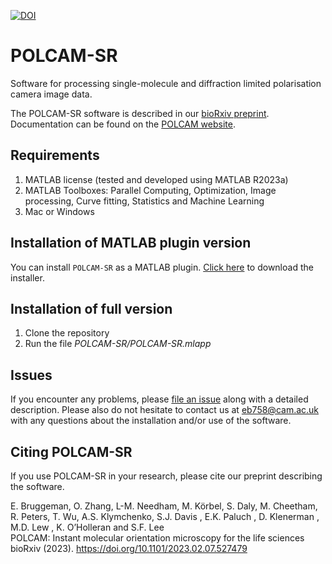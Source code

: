 [![DOI](https://zenodo.org/badge/467032164.svg)](https://zenodo.org/doi/10.5281/zenodo.10732422)

# POLCAM-SR

Software for processing single-molecule and diffraction limited polarisation camera image data.

The POLCAM-SR software is described in our [bioRxiv preprint](https://doi.org/10.1101/2023.02.07.527479). Documentation can be found on the [POLCAM website](https://theleelab.github.io/POLCAM-site/software_polcam_sr).

## Requirements

1. MATLAB license (tested and developed using MATLAB R2023a)
2. MATLAB Toolboxes: Parallel Computing, Optimization, Image processing, Curve fitting, Statistics and Machine Learning
3. Mac or Windows

## Installation of MATLAB plugin version

You can install `POLCAM-SR` as a MATLAB plugin. [Click here](https://github.com/ezrabru/POLCAM-SR/raw/main/POLCAM-SR/POLCAM-SR.mlappinstall) to download the installer.

## Installation of full version

1. Clone the repository
2. Run the file _POLCAM-SR/POLCAM-SR.mlapp_

## Issues

If you encounter any problems, please [file an issue](https://github.com/ezrabru/POLCAM-SR/issues) along with a detailed description.
Please also do not hesitate to contact us at eb758@cam.ac.uk with any questions about the installation and/or use of the software.

## Citing POLCAM-SR

If you use POLCAM-SR in your research, please cite our preprint describing the software.

E. Bruggeman, O. Zhang, L-M. Needham, M. Körbel, S. Daly, M. Cheetham, R. Peters, T. Wu, A.S. Klymchenko, S.J. Davis , E.K. Paluch , D. Klenerman , M.D. Lew , K. O’Holleran and S.F. Lee <br> 
POLCAM: Instant molecular orientation microscopy for the life sciences <br>
bioRxiv (2023). https://doi.org/10.1101/2023.02.07.527479

